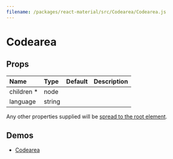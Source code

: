 ```yaml
---
filename: /packages/react-material/src/Codearea/Codearea.js
---
```


<!--- This documentation is automatically generated, do not try to edit it. -->

# Codearea



## Props

| Name | Type | Default | Description |
|:-----|:-----|:--------|:------------|
| <span class="prop-name required">children *</span> | <span class="prop-type">node |  |  |
| <span class="prop-name">language</span> | <span class="prop-type">string |  |  |

Any other properties supplied will be [spread to the root element](/guides/api#spread).

## Demos

- [Codearea](/demos/codearea)

